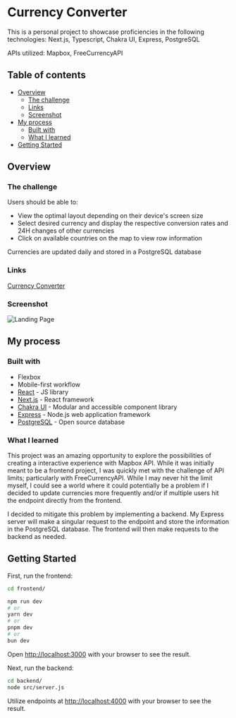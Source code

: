 # Currency Converter

This is a personal project to showcase proficiencies in the following technologies:
Next.js, Typescript, Chakra UI, Express, PostgreSQL

APIs utilized:
Mapbox, FreeCurrencyAPI

## Table of contents

- [Overview](#overview)
  - [The challenge](#the-challenge)
  - [Links](#links)
  - [Screenshot](#screenshot)
- [My process](#my-process)
  - [Built with](#built-with)
  - [What I learned](#what-i-learned)
- [Getting Started](#getting-started)

## Overview

### The challenge

Users should be able to:

- View the optimal layout depending on their device's screen size
- Select desired currency and display the respective conversion rates and 24H changes of other currencies
- Click on available countries on the map to view row information

Currencies are updated daily and stored in a PostgreSQL database

### Links

[Currency Converter](https://currency-converter-steel-tau.vercel.app/)

### Screenshot

![Landing Page](https://i.imgur.com/ZobPzck.png)

## My process

### Built with

- Flexbox
- Mobile-first workflow
- [React](https://reactjs.org/) - JS library
- [Next.js](https://nextjs.org/) - React framework
- [Chakra UI](https://v2.chakra-ui.com/) - Modular and accessible component library
- [Express](https://expressjs.com/) - Node.js web application framework
- [PostgreSQL](https://www.postgresql.org/) - Open source database

### What I learned

This project was an amazing opportunity to explore the possibilities of creating a interactive experience with Mapbox API. While it was initially meant to be a frontend project, I was quickly met with the challenge of API limits; particularly with FreeCurrencyAPI. While I may never hit the limit myself, I could see a world where it could potentially be a problem if I decided to update currencies more frequently and/or if multiple users hit the endpoint directly from the frontend.

I decided to mitigate this problem by implementing a backend. My Express server will make a singular request to the endpoint and store the information in the PostgreSQL database. The frontend will then make requests to the backend as needed.

## Getting Started

First, run the frontend:

```bash
cd frontend/

npm run dev
# or
yarn dev
# or
pnpm dev
# or
bun dev
```

Open [http://localhost:3000](http://localhost:3000) with your browser to see the result.

Next, run the backend:

```bash
cd backend/
node src/server.js
```

Utilize endpoints at [http://localhost:4000](http://localhost:4000) with your browser to see the result.
